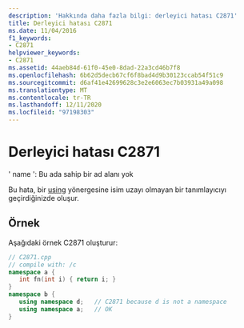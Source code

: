 ```yaml
---
description: 'Hakkında daha fazla bilgi: derleyici hatası C2871'
title: Derleyici hatası C2871
ms.date: 11/04/2016
f1_keywords:
- C2871
helpviewer_keywords:
- C2871
ms.assetid: 44aeb84d-61f0-45e0-8dad-22a3cd46b7f8
ms.openlocfilehash: 6b62d5decb67cf6f8bad4d9b30123ccab54f51c9
ms.sourcegitcommit: d6af41e42699628c3e2e6063ec7b03931a49a098
ms.translationtype: MT
ms.contentlocale: tr-TR
ms.lasthandoff: 12/11/2020
ms.locfileid: "97198303"
---
```

# <a name="compiler-error-c2871"></a>Derleyici hatası C2871

' name ': Bu ada sahip bir ad alanı yok

Bu hata, bir [using](../../cpp/namespaces-cpp.md#using_directives) yönergesine isim uzayı olmayan bir tanımlayıcıyı geçirdiğinizde oluşur.

## <a name="example"></a>Örnek

Aşağıdaki örnek C2871 oluşturur:

```cpp
// C2871.cpp
// compile with: /c
namespace a {
   int fn(int i) { return i; }
}
namespace b {
   using namespace d;   // C2871 because d is not a namespace
   using namespace a;   // OK
}
```
